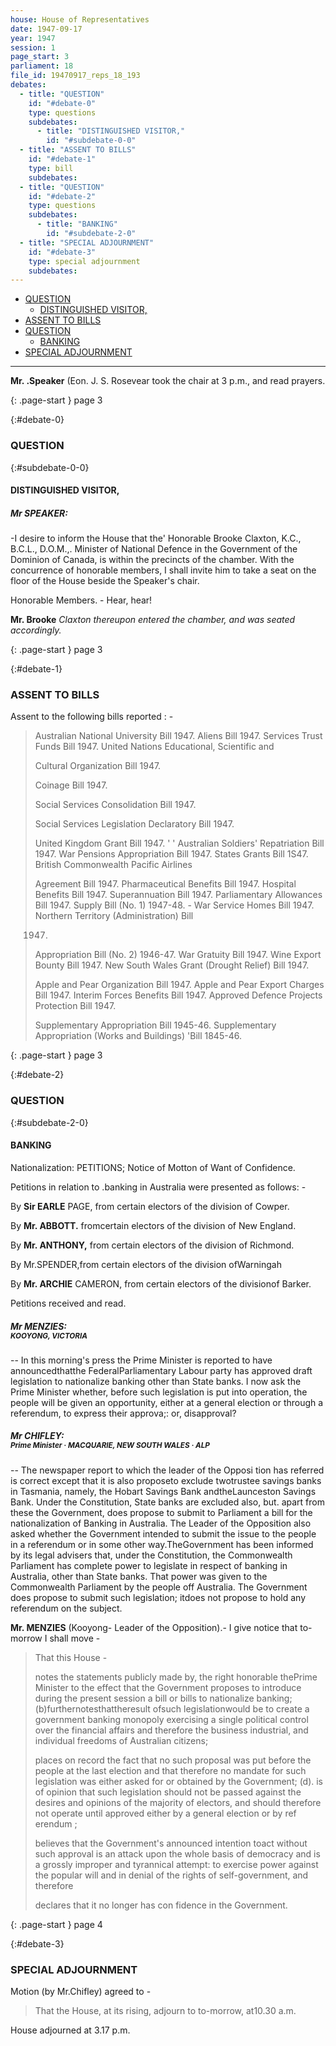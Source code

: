 ```yaml
---
house: House of Representatives
date: 1947-09-17
year: 1947
session: 1
page_start: 3
parliament: 18
file_id: 19470917_reps_18_193
debates:
  - title: "QUESTION"
    id: "#debate-0"
    type: questions
    subdebates:
      - title: "DISTINGUISHED VISITOR,"
        id: "#subdebate-0-0"
  - title: "ASSENT TO BILLS"
    id: "#debate-1"
    type: bill
    subdebates:
  - title: "QUESTION"
    id: "#debate-2"
    type: questions
    subdebates:
      - title: "BANKING"
        id: "#subdebate-2-0"
  - title: "SPECIAL ADJOURNMENT"
    id: "#debate-3"
    type: special adjournment
    subdebates:
---
```


* [QUESTION](#debate-0)
    * [DISTINGUISHED VISITOR,](#subdebate-0-0)
* [ASSENT TO BILLS](#debate-1)
* [QUESTION](#debate-2)
    * [BANKING](#subdebate-2-0)
* [SPECIAL ADJOURNMENT](#debate-3)


----


 **Mr. .Speaker** (Eon. J. S. Rosevear took the chair at 3  p.m., and read prayers. 

{: .page-start }
page 3

{:#debate-0}
### QUESTION

{:#subdebate-0-0}
#### DISTINGUISHED VISITOR,

##### Mr SPEAKER:

-I desire to inform the House that the' Honorable Brooke Claxton, K.C., B.C.L., D.O.M.,. Minister of National Defence in the Government of the Dominion of Canada, is within the precincts of the chamber. With the concurrence of honorable members, I shall invite him to take a seat on the floor of the House beside the Speaker's chair. 

Honorable Members. - Hear, hear! 


 **Mr. Brooke** 
 *Claxton thereupon entered the chamber, and was seated accordingly.* 


{: .page-start }
page 3

{:#debate-1}
### ASSENT TO BILLS

Assent to the following bills reported : - 

  >Australian National University Bill 1947. Aliens Bill 1947.  Services Trust Funds Bill 1947. United Nations Educational, Scientific and 
  >
  >Cultural Organization Bill 1947. 
  >
  >Coinage Bill 1947. 
  >
  >Social Services Consolidation Bill 1947. 
  >
  >Social Services Legislation Declaratory Bill 1947. 
  >
  >United Kingdom Grant Bill 1947. ' ' Australian Soldiers' Repatriation Bill 1947. War Pensions Appropriation Bill 1947. States Grants Bill 1S47. British Commonwealth Pacific Airlines 
  >
  >Agreement Bill 1947. Pharmaceutical Benefits Bill 1947. Hospital Benefits Bill 1947. Superannuation Bill 1947. Parliamentary Allowances Bill 1947. Supply Bill (No. 1) 1947-48. - War Service Homes Bill 1947. Northern Territory (Administration) Bill 
  >
  >1947. 
  >
  >Appropriation Bill (No. 2) 1946-47. War Gratuity Bill 1947. Wine Export Bounty Bill 1947. New South Wales Grant (Drought Relief) Bill 1947. 
  >
  >Apple and Pear Organization Bill 1947. Apple and Pear Export Charges Bill 1947. Interim Forces Benefits Bill 1947. Approved Defence Projects Protection Bill 1947. 
  >
  >Supplementary Appropriation Bill 1945-46. Supplementary Appropriation (Works and Buildings) 'Bill 1845-46. 

{: .page-start }
page 3

{:#debate-2}
### QUESTION

{:#subdebate-2-0}
#### BANKING

Nationalization: PETITIONS; Notice of Motton of Want of Confidence. 

Petitions in relation to .banking in Australia were presented as follows: - 

By  **Sir EARLE**  PAGE, from certain electors of the division of Cowper. 

By  **Mr. ABBOTT.**  fromcertain electors of the division of New England. 

By  **Mr. ANTHONY,**  from certain electors of the division of Richmond. 

By Mr.SPENDER,from certain electors of the division ofWarningah 

By  **Mr. ARCHIE**  CAMERON, from certain electors of the divisionof Barker. 

Petitions received and read. 

##### Mr MENZIES:<br><small class="text-muted">KOOYONG, VICTORIA</small>

-- In this morning's press the Prime Minister is reported to have announcedthatthe FederalParliamentary Labour party has approved draft legislation to nationalize banking other than State banks. I now ask the Prime Minister whether, before such legislation is put into operation, the people will be given an opportunity, either at a general election or through a referendum, to express their approva;: or, disapproval? 

##### Mr CHIFLEY:<br><small class="text-muted">Prime Minister &middot; MACQUARIE, NEW SOUTH WALES &middot; ALP</small>

-- The newspaper report to  which  the leader of the Opposi  tion  has referred is correct except that it is also proposeto exclude twotrustee savings banks in Tasmania, namely, the Hobart Savings Bank andtheLaunceston Savings Bank. Under the Constitution, State banks are excluded also, but. apart  from  these the Government, does propose to submit to Parliament a bill for the nationalization  of  Banking in Australia. The Leader of the Opposition also asked  whether  the Government intended to submit the issue to the people in a referendum or  in  some other  way.TheGovernment  has been informed by its legal advisers that, under the Constitution, the Commonwealth Parliament has complete power to legislate in respect of banking in Australia, other than State banks. That power was given to the Commonwealth Parliament by the people off Australia. The Government does propose to submit such legislation; itdoes not propose to hold any referendum on the subject. 


 **Mr. MENZIES** (Kooyong- Leader of the Opposition).- I give notice that to-morrow I  shall  move - 

  >That this House - 
  >
  >notes the statements publicly made by, the right honorable thePrime Minister to the effect that the Government proposes to introduce during the present session a bill or bills to nationalize banking; (b)furthernotesthattheresult ofsuch legislationwould be to create a government banking monopoly exercising a single political control over the financial affairs and therefore the business industrial, and individual freedoms of Australian citizens; 
  >
  >places on record the fact that no such proposal was put before the people at the last election and that therefore no mandate for such legislation was either asked for or obtained by the Government; (d). is of opinion that such legislation should not be passed against the desires and opinions of the majority of electors, and should therefore not operate until approved either by a general election or by ref erendum ; 
  >
  >believes that the Government's  announced intention toact without such approval is an attack upon the whole basis of democracy and is a grossly improper and tyrannical attempt: to exercise power against the popular will and in denial of the rights of self-government, and therefore 
  >
  >declares that it no longer has con fidence in the Government. 

{: .page-start }
page 4

{:#debate-3}
### SPECIAL ADJOURNMENT

Motion (by Mr.Chifley) agreed to - 

  >That the House, at its rising, adjourn to to-morrow, at10.30 a.m. 

House adjourned at 3.17 p.m. 

